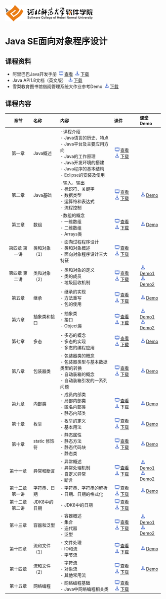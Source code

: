 ﻿![河北师范大学软件学院](./image/logo.png)

# Java SE面向对象程序设计

## 课程资料

- 阿里巴巴Java开发手册 [<img src="./image/presentation.png" height="15" />查看](./materials/doc/AlibabaJavaManualv1.3.0.pdf)  [<img src="./image/download.png" height="15" />下载](./materials/doc/AlibabaJavaManualv1.3.0.pdf) 
- Java API1.8文档（英文版） [<img src="./image/download.png" height="15" />下载](./materials/doc/JavaSE8.zip) 
- 雪梨教育图书馆借阅管理系统大作业参考Demo [<img src="./image/download.png" height="15" />下载](./materials/demo/homework.zip) 

## 课程内容

| 章节 | 名称 | 内容 | 课件 | 课堂Demo |
|:---:|:---|:---|:---|:---|
|第一章|Java概述|-课程介绍<br/>- Java语言的历史、特点<br/>- Java平台及主要应用方向<br/>- Java的工作原理<br/>- Java开发环境的搭建<br/>- Java程序的基本结构<br/>- Eclipse的安装及使用|[<img src="./image/presentation.png" height="15" />查看](./materials/slides/ch01.pptx) [<img src="./image/download.png" height="15" />下载](./materials/slides/ch01.pptx)| 
|第二章|Java基础|-输入、输出<br/>- 标识符、关键字<br/>- 数据类型<br/>- 运算符和表达式<br/>- 流程控制|[<img src="./image/presentation.png" height="15" />查看](./materials/slides/ch02.pptx) [<img src="./image/download.png" height="15" />下载](./materials/slides/ch02.pptx)|[<img src="./image/download.png" height="15" />Demo](./materials/demo/ch02/Demo.java)
|第三章|数组|-数组的概念<br/>- 一维数组<br/>- 二维数组<br/>- Arrays类|[<img src="./image/presentation.png" height="15" />查看](./materials/slides/ch03.pptx) [<img src="./image/download.png" height="15" />下载](./materials/slides/ch03.pptx)|[<img src="./image/download.png" height="15" />Demo](./materials/demo/ch03/Demo.java)
|第四章 第一讲|类和对象（1）|- 面向过程程序设计<br/>- 类和对象概述<br/>- 面向对象程序设计三大特征|[<img src="./image/presentation.png" height="15" />查看](./materials/slides/ch04-01.pptx) [<img src="./image/download.png" height="15" />下载](./materials/slides/ch04-01.pptx)|
|第四章 第二讲|类和对象（2）|- 类和对象的定义<br/>- 类的成员<br/>- 垃圾回收机制|[<img src="./image/presentation.png" height="15" />查看](./materials/slides/ch04-02.pptx) [<img src="./image/download.png" height="15" />下载](./materials/slides/ch04-02.pptx)|[<img src="./image/download.png" height="15" />Demo1](./materials/demo/ch04/Demo1.zip)<br/>[<img src="./image/download.png" height="15" />Demo2](./materials/demo/ch04/Demo2.zip)
|第五章|继承|- 继承的实现<br/>- 方法重写<br/>- 包的使用|[<img src="./image/presentation.png" height="15" />查看](./materials/slides/ch05.pptx) [<img src="./image/download.png" height="15" />下载](./materials/slides/ch05.pptx)|[<img src="./image/download.png" height="15" />Demo](./materials/demo/ch05/Demo.zip)
|第六章|抽象类和接口|- 抽象类<br/>- 接口<br/>- Object类|[<img src="./image/presentation.png" height="15" />查看](./materials/slides/ch06.pptx) [<img src="./image/download.png" height="15" />下载](./materials/slides/ch06.pptx)|[<img src="./image/download.png" height="15" />Demo1](./materials/demo/ch06/Demo1.zip)<br/>[<img src="./image/download.png" height="15" />Demo2](./materials/demo/ch06/Demo2.zip)
|第七章|多态|- 多态的概念<br/>- 多态的实现<br/>- 多态的编程应用|[<img src="./image/presentation.png" height="15" />查看](./materials/slides/ch07.pptx) [<img src="./image/download.png" height="15" />下载](./materials/slides/ch07.pptx)|[<img src="./image/download.png" height="15" />Demo](./materials/demo/ch07/Demo.zip)
|第八章 |包装器类|- 包装器类的概念<br/>- 包装器类型与基本数据类型的转换<br/>- 自动装箱的概念<br/>- 自动装箱引发的一系列问题|[<img src="./image/presentation.png" height="15" />查看](./materials/slides/ch08.pptx) [<img src="./image/download.png" height="15" />下载](./materials/slides/ch08.pptx)|[<img src="./image/download.png" height="15" />Demo](./materials/demo/ch08/Demo.zip)
|第九章 |内部类|- 成员内部类<br/>- 局部内部类<br/>- 匿名内部类<br/>- 静态内部类|[<img src="./image/presentation.png" height="15" />查看](./materials/slides/ch09.pptx) [<img src="./image/download.png" height="15" />下载](./materials/slides/ch09.pptx)|[<img src="./image/download.png" height="15" />Demo](./materials/demo/ch09/Demo.zip)
|第十章|枚举|- 枚举的定义<br/>- 基本用法|[<img src="./image/presentation.png" height="15" />查看](./materials/slides/ch10-02.pptx) [<img src="./image/download.png" height="15" />下载](./materials/slides/ch10-02.pptx)|[<img src="./image/download.png" height="15" />Demo](./materials/demo/ch10/Demo.zip)
|第十章 |static 修饰符|- 静态属性<br/>- 静态方法<br/>- 静态代码块<br/>- 静态类|[<img src="./image/presentation.png" height="15" />查看](./materials/slides/ch10-01.pptx) [<img src="./image/download.png" height="15" />下载](./materials/slides/ch10-01.pptx)|[<img src="./image/download.png" height="15" />Demo](./materials/demo/ch10_01/Demo.zip)
|第十一章 |异常和断言|- 异常概述<br/>- 异常处理机制<br/>- 自定义异常<br/>- 断言|[<img src="./image/presentation.png" height="15" />查看](./materials/slides/ch11.pptx) [<img src="./image/download.png" height="15" />下载](./materials/slides/ch11.pptx)|[<img src="./image/download.png" height="15" />Demo1](./materials/demo/ch11/Demo1.zip)<br/>[<img src="./image/download.png" height="15" />Demo2](./materials/demo/ch11/Demo2.zip)
|第十二章 第一讲|字符串、日期|- 字符串、字符串的解析<br/>- 日期、日期的格式化|[<img src="./image/presentation.png" height="15" />查看](./materials/slides/ch12-01.pptx) [<img src="./image/download.png" height="15" />下载](./materials/slides/ch12-01.pptx)|[<img src="./image/download.png" height="15" />Demo](./materials/demo/ch12/Demo.zip)
|第十二章 第二讲|JDK8中的日期|- JDK8中的日期|[<img src="./image/presentation.png" height="15" />查看](./materials/slides/ch12-02.pptx) [<img src="./image/download.png" height="15" />下载](./materials/slides/ch12-02.pptx)|
|第十三章|容器和泛型|- 容器概述<br/>- 集合<br/>- 迭代器<br/>- 泛型|[<img src="./image/presentation.png" height="15" />查看](./materials/slides/ch13) [<img src="./image/download.png" height="15" />下载](./materials/slides/ch13.pptx)|[<img src="./image/download.png" height="15" />Demo1](./materials/demo/ch13/Demo1.zip)<br/>[<img src="./image/download.png" height="15" />Demo2](./materials/demo/ch13/Demo2.zip)
|第十四章|流和文件（1）|- 文件处理<br/>- IO和流<br/>- 字节流|[<img src="./image/presentation.png" height="15" />查看](./materials/slides/ch14-01.pptx) [<img src="./image/download.png" height="15" />下载](./materials/slides/ch14-01.pptx)|[<img src="./image/download.png" height="15" />Demo](./materials/demo/ch14/Demo.zip)
|第十四章|流和文件（2）|- 字符流<br/>- 对象流<br/>- 其他常用流|[<img src="./image/presentation.png" height="15" />查看](./materials/slides/ch14-02.pptx) [<img src="./image/download.png" height="15" />下载](./materials/slides/ch14-02.pptx)|[<img src="./image/download.png" height="15" />Demo](./materials/demo/ch14/Demo.zip)
|第十五章|网络编程|- 网络编程基础<br/>- Java中网络编程相关类|[<img src="./image/presentation.png" height="15" />查看](./materials/slides/ch15.pptx) [<img src="./image/download.png" height="15" />下载](./materials/slides/ch15.pptx)|

